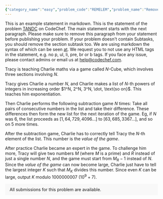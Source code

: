 ```yaml
---
{"category_name":"easy","problem_code":"REMELEM","problem_name":"Remove Element","problemComponents":{"constraints":"- $1 \\leq T \\leq 10^3$\n- $1 \\leq N \\leq 10^5$\n- $1 \\leq A_i, K \\leq 10^9$\n- Sum of $N$ over all test cases does not exceed $2\\cdot 10^5$\n","constraintsState":true,"subtasks":"- 30 points : $1 \\leq R \\leq 10000$\n- 70 points : $1 \\leq R \\leq 10^9$\n","subtasksState":false,"inputFormat":"- The first line of input contains a single integer $T$, denoting the number of test cases. The description of $T$ test cases follows.\n- The first line of each test case contains two space-separated integers $N$ and $K$. \n- The second line contains $N$ space-separated integers $A_1, A_2, \\ldots, A_N$.\n","inputFormatState":true,"outputFormat":"For each test case, print `\u0022YES\u0022` if it is possible to obtain an array consisting of only one element using the given operation, otherwise print `\u0022NO\u0022`.\n\nYou may print each character of the string in uppercase or lowercase (for example, the strings \u0022yEs\u0022, \u0022yes\u0022, \u0022Yes\u0022 and \u0022YES\u0022 will all be treated as identical).\n","outputFormatState":true,"sampleTestCases":{"0":{"id":1,"input":"3\n1 3\n1\n3 3\n2 2 2\n4 7\n1 4 3 5\n\n","output":"YES\nNO\nYES\n","explanation":"**Test case $1$:** The length of the array is already $1$.\n\n**Test case $2$:** There is no way to delete an element from the given array.\n\n**Test case $3$:** One possible sequence of operations is:\n\n- Choose $i = 1, j = 4$ and remove $A_j = 5$. Hence the array becomes $[1, 4, 3]$.\n- Choose $i = 2, j = 3$ and remove $A_i = 4$. Hence the array becomes $[1, 3]$.\n- Choose $i = 1, j = 2$ and remove $A_i = 1$. Hence the array becomes $[3]$, which is of length $1$.","isDeleted":false}}},"video_editorial_url":"","languages_supported":{"0":"CPP14","1":"C","2":"JAVA","3":"PYTH 3.6","4":"CPP17","5":"PYTH","6":"PYP3","7":"CS2","8":"ADA","9":"PYPY","10":"TEXT","11":"PAS fpc","12":"NODEJS","13":"RUBY","14":"PHP","15":"GO","16":"HASK","17":"TCL","18":"PERL","19":"SCALA","20":"LUA","21":"kotlin","22":"BASH","23":"JS","24":"LISP sbcl","25":"rust","26":"PAS gpc","27":"BF","28":"CLOJ","29":"R","30":"D","31":"CAML","32":"FORT","33":"ASM","34":"swift","35":"FS","36":"WSPC","37":"LISP clisp","38":"SQL","39":"SCM guile","40":"PERL6","41":"ERL","42":"CLPS","43":"ICK","44":"NICE","45":"PRLG","46":"ICON","47":"COB","48":"SCM chicken","49":"PIKE","50":"SCM qobi","51":"ST","52":"SQLQ","53":"NEM"},"max_timelimit":1,"source_sizelimit":50000,"problem_author":"soumyadeep_21","problem_tester":"","date_added":"3-12-2021","tags":{"0":"sdelp21","1":"simple","2":"soumyadeep_21"},"problem_difficulty_level":"Unavailable","best_tag":"","editorial_url":"https://discuss.codechef.com/problems/REMELEM","time":{"view_start_date":1638723600,"submit_start_date":1638723600,"visible_start_date":1638723600,"end_date":1735669800},"is_direct_submittable":false,"problemDiscussURL":"https://discuss.codechef.com/search?q=REMELEM","is_proctored":false,"visitedContests":{},"layout":"problem"}
---
```

This is an example statement in markdown. This is the statement of the problem [TANDC](https://codechef.com/problems/TANDC) on CodeChef. The main statement starts with the next paragraph. Please make sure to remove this paragraph from your statement before publishing your problem. If your problem doesn't contain Subtasks, you should remove the section subtask too. We are using markdown the syntax of which can be seen [at](https://github.com/showdownjs/showdown/wiki/Showdown's-Markdown-syntax). We request you to not use any HTML tags in the statement, e.g. no p, ul, li, pre, br or b tags. If you face any issue, please contact admins or email us at help@codechef.com.

Tracy is teaching Charlie maths via a game called $N$-Cube, which involves three sections involving $N$.

Tracy gives Charlie a number $N$, and Charlie makes a list of $N$-th powers of integers in increasing order $1^N, 2^N, 3^N, \dot, \text{so on}$. This teaches him exponentiation.

Then Charlie performs the following subtraction game $N$ times: Take all pairs of consecutive numbers in the list and take their difference. These differences then form the new list for the next iteration of the game. Eg, if $N$ was 6, the list proceeds as $[1, 64, 729, 4096 ... ]$ to $[63, 685, 3367 ...]$, and so on $5$ more times.

After the subtraction game, Charlie has to correctly tell Tracy the $N$-th element of the list. This number is the *value of the game*.

After practice Charlie became an expert in the game. To challenge him more, Tracy will give two numbers $M$ (where $M$ is a prime) and $R$ instead of just a single number $N$, and the game must start from $M_R - 1$ instead of $N$. Since the *value of the game* can now become large, Charlie just have to tell the largest integer $K$ such that $M_K$ divides this number. Since even $K$ can be large, output $K$ modulo 1000000007 ($10^9 + 7$).

<aside style='background: #f8f8f8;padding: 10px 15px;'><div>All submissions for this problem are available.</div></aside>